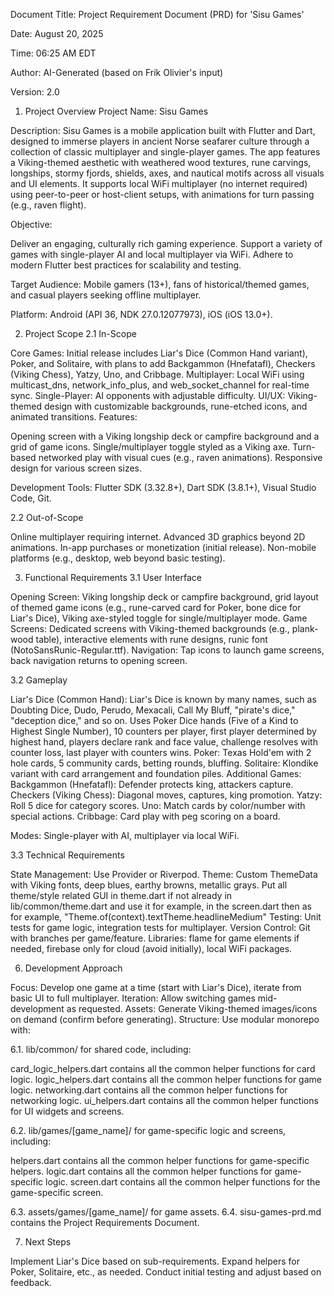 Document Title: Project Requirement Document (PRD) for 'Sisu Games'

Date: August 20, 2025

Time: 06:25 AM EDT

Author: AI-Generated (based on Frik Olivier's input)

Version: 2.0

1. Project Overview
   Project Name: Sisu Games

Description: Sisu Games is a mobile application built with Flutter and Dart, designed to immerse players in ancient Norse seafarer culture through a collection of classic multiplayer and single-player games. The app features a Viking-themed aesthetic with weathered wood textures, rune carvings, longships, stormy fjords, shields, axes, and nautical motifs across all visuals and UI elements. It supports local WiFi multiplayer (no internet required) using peer-to-peer or host-client setups, with animations for turn passing (e.g., raven flight).

Objective:

Deliver an engaging, culturally rich gaming experience.
Support a variety of games with single-player AI and local multiplayer via WiFi.
Adhere to modern Flutter best practices for scalability and testing.

Target Audience: Mobile gamers (13+), fans of historical/themed games, and casual players seeking offline multiplayer.

Platform: Android (API 36, NDK 27.0.12077973), iOS (iOS 13.0+).

2. Project Scope
   2.1 In-Scope

Core Games: Initial release includes Liar's Dice (Common Hand variant), Poker, and Solitaire, with plans to add Backgammon (Hnefatafl), Checkers (Viking Chess), Yatzy, Uno, and Cribbage.
Multiplayer: Local WiFi using multicast_dns, network_info_plus, and web_socket_channel for real-time sync.
Single-Player: AI opponents with adjustable difficulty.
UI/UX: Viking-themed design with customizable backgrounds, rune-etched icons, and animated transitions.
Features:

Opening screen with a Viking longship deck or campfire background and a grid of game icons.
Single/multiplayer toggle styled as a Viking axe.
Turn-based networked play with visual cues (e.g., raven animations).
Responsive design for various screen sizes.

Development Tools: Flutter SDK (3.32.8+), Dart SDK (3.8.1+), Visual Studio Code, Git.

2.2 Out-of-Scope

Online multiplayer requiring internet.
Advanced 3D graphics beyond 2D animations.
In-app purchases or monetization (initial release).
Non-mobile platforms (e.g., desktop, web beyond basic testing).

3. Functional Requirements
   3.1 User Interface

Opening Screen: Viking longship deck or campfire background, grid layout of themed game icons (e.g., rune-carved card for Poker, bone dice for Liar's Dice), Viking axe-styled toggle for single/multiplayer mode.
Game Screens: Dedicated screens with Viking-themed backgrounds (e.g., plank-wood table), interactive elements with rune designs, runic font (NotoSansRunic-Regular.ttf).
Navigation: Tap icons to launch game screens, back navigation returns to opening screen.

3.2 Gameplay

Liar's Dice (Common Hand): Liar's Dice is known by many names, such as Doubting Dice, Dudo, Perudo, Mexacali, Call My Bluff, "pirate's dice," "deception dice," and so on. Uses Poker Dice hands (Five of a Kind to Highest Single Number), 10 counters per player, first player determined by highest hand, players declare rank and face value, challenge resolves with counter loss, last player with counters wins.
Poker: Texas Hold'em with 2 hole cards, 5 community cards, betting rounds, bluffing.
Solitaire: Klondike variant with card arrangement and foundation piles.
Additional Games:
Backgammon (Hnefatafl): Defender protects king, attackers capture.
Checkers (Viking Chess): Diagonal moves, captures, king promotion.
Yatzy: Roll 5 dice for category scores.
Uno: Match cards by color/number with special actions.
Cribbage: Card play with peg scoring on a board.

Modes: Single-player with AI, multiplayer via local WiFi.

3.3 Technical Requirements

State Management: Use Provider or Riverpod.
Theme: Custom ThemeData with Viking fonts, deep blues, earthy browns, metallic grays. Put all theme/style related GUI in theme.dart if not already in lib/common/theme.dart and use it for example, in the screen.dart then as for example, "Theme.of(context).textTheme.headlineMedium"
Testing: Unit tests for game logic, integration tests for multiplayer.
Version Control: Git with branches per game/feature.
Libraries: flame for game elements if needed, firebase only for cloud (avoid initially), local WiFi packages.

6. Development Approach

Focus: Develop one game at a time (start with Liar's Dice), iterate from basic UI to full multiplayer.
Iteration: Allow switching games mid-development as requested.
Assets: Generate Viking-themed images/icons on demand (confirm before generating).
Structure: Use modular monorepo with:

6.1. lib/common/ for shared code, including:

card_logic_helpers.dart contains all the common helper functions for card logic.
logic_helpers.dart contains all the common helper functions for game logic.
networking.dart contains all the common helper functions for networking logic.
ui_helpers.dart contains all the common helper functions for UI widgets and screens.

6.2. lib/games/[game_name]/ for game-specific logic and screens, including:

helpers.dart contains all the common helper functions for game-specific helpers.
logic.dart contains all the common helper functions for game-specific logic.
screen.dart contains all the common helper functions for the game-specific screen.

6.3. assets/games/[game_name]/ for game assets.
6.4. sisu-games-prd.md contains the Project Requirements Document.

7. Next Steps

Implement Liar's Dice based on sub-requirements.
Expand helpers for Poker, Solitaire, etc., as needed.
Conduct initial testing and adjust based on feedback.
